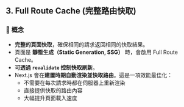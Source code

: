 ## **3. Full Route Cache (完整路由快取)**
### 🔹 **概念**
- **完整的頁面快取**，確保相同的請求返回相同的快取結果。
- 頁面是 **靜態生成（Static Generation, SSG）** 時，會啟用 Full Route Cache。
- **可透過 `revalidate` 控制快取刷新**。
- Next.js 會在**建置時期自動渲染並快取路由**。這是一項效能最佳化：
  - 不需要在每次請求時都在伺服器上重新渲染
  - 直接提供快取的路由內容
  - 大幅提升頁面載入速度 